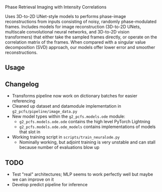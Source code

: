 Phase Retrieval Imaging with Intensity Correlations 

Uses 3D-to-2D UNet-style models to performs phase-image reconstructions from inputs consisting of noisy, randomly phase-modulated frames. Includes models for image reconstruction (3D-to-2D UNets, multiscale convolutional neural networks, and 3D-to-2D vision transformers) that either take the sampled frames directly, or operate on the correlation matrix of the frames. When compared with a singular value decomposition (SVD) approach, our models offer lower error and smoother reconstructions.

## Usage

## Changelog

- Transforms pipeline now work on dictionary batches for easier referencing
- Cleaned up dataset and datamodule implementation  in `g2_pcfs/pipeline/image_data.py`
- New model types within the `g2_pcfs.models.ode` module:
	- `g2_pcfs.models.ode.ode` contains the high level PyTorch Lightning
	- `g2_pcfs.models.ode.ode_models` contains implementations of models that slot in
- Working training script in `scripts/train_neuralode.py`
	- Nominally working, but adjoint training is very unstable and can stall because number of evaluations blow up

## TODO

- Test "real" architectures; MLP seems to work perfectly well but maybe we can improve on it
- Develop predict pipeline for inference
